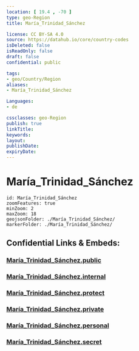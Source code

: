 ```yaml
---
location: [ 19.4 , -70 ] 
type: geo-Region
title: María_Trinidad_Sánchez

license: CC BY-SA 4.0
source: https://datahub.io/core/country-codes
isDeleted: false
isReadOnly: false
draft: false
confidential: public

tags:
- geo/Country/Region
aliases:
- María_Trinidad_Sánchez

Languages:
- de

cssclasses: geo-Region
publish: true
linkTitle: 
keywords: 
layout: 
publishDate: 
expiryDate: 
---
```


# María_Trinidad_Sánchez

```leaflet
id: María_Trinidad_Sánchez
zoomFeatures: true 
minZoom: 2 
maxZoom: 18
geojsonFolder: ./María_Trinidad_Sánchez/
markerFolder: ./María_Trinidad_Sánchez/
```


## Confidential Links & Embeds: 

### [María_Trinidad_Sánchez.public](/_public/\Earth\Continent\America~Caribbean\Dominican_Rep\provinces~Dominican_RepMaría_Trinidad_Sánchez.public.md) 

### [María_Trinidad_Sánchez.internal](/_internal/\Earth\Continent\America~Caribbean\Dominican_Rep\provinces~Dominican_RepMaría_Trinidad_Sánchez.internal.md) 

### [María_Trinidad_Sánchez.protect](/_protect/\Earth\Continent\America~Caribbean\Dominican_Rep\provinces~Dominican_RepMaría_Trinidad_Sánchez.protect.md) 

### [María_Trinidad_Sánchez.private](/_private/\Earth\Continent\America~Caribbean\Dominican_Rep\provinces~Dominican_RepMaría_Trinidad_Sánchez.private.md) 

### [María_Trinidad_Sánchez.personal](/_personal/\Earth\Continent\America~Caribbean\Dominican_Rep\provinces~Dominican_RepMaría_Trinidad_Sánchez.personal.md) 

### [María_Trinidad_Sánchez.secret](/_secret/\Earth\Continent\America~Caribbean\Dominican_Rep\provinces~Dominican_RepMaría_Trinidad_Sánchez.secret.md)

